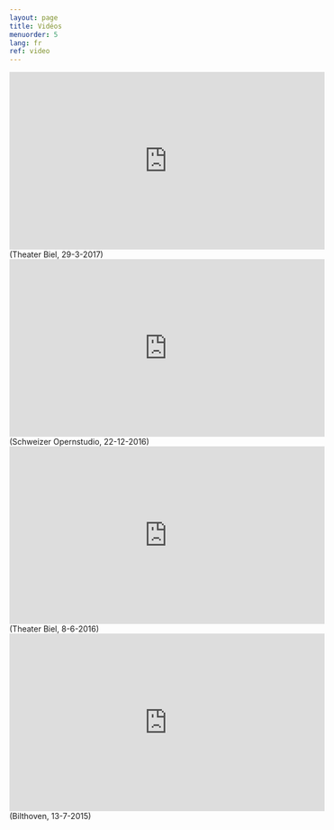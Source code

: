 ```yaml
---
layout: page
title: Vidéos
menuorder: 5
lang: fr
ref: video
---
```

<iframe width="560" height="315" src="https://www.youtube.com/embed/sLY3ZvDcqoQ" frameborder="0" allowfullscreen></iframe>
(Theater Biel, 29-3-2017)

<iframe width="560" height="315" src="https://www.youtube.com/embed/nexmYD17vok" frameborder="0" allowfullscreen></iframe>
(Schweizer Opernstudio, 22-12-2016)

<iframe width="560" height="315" src="https://www.youtube.com/embed/MGVZJWG6Lfs" frameborder="0" allowfullscreen></iframe>
(Theater Biel, 8-6-2016)

<iframe width="560" height="315" src="https://www.youtube.com/embed/grMCLi_pzxI" frameborder="0" allowfullscreen></iframe>
(Bilthoven, 13-7-2015)
